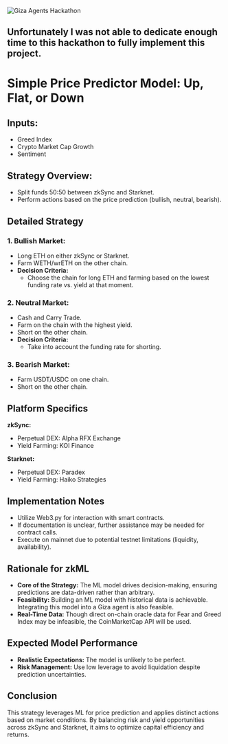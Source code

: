 ![Giza Agents Hackathon](https://i.imgur.com/HHjPheQ.png)


## Unfortunately I was not able to dedicate enough time to this hackathon to fully implement this project.

# Simple Price Predictor Model: Up, Flat, or Down

## Inputs:
- Greed Index
- Crypto Market Cap Growth
- Sentiment

## Strategy Overview:
- Split funds 50:50 between zkSync and Starknet.
- Perform actions based on the price prediction (bullish, neutral, bearish).

## Detailed Strategy

### 1. Bullish Market:
- Long ETH on either zkSync or Starknet.
- Farm WETH/wrETH on the other chain.
- **Decision Criteria:**
  - Choose the chain for long ETH and farming based on the lowest funding rate vs. yield at that moment.

### 2. Neutral Market:
- Cash and Carry Trade.
- Farm on the chain with the highest yield.
- Short on the other chain.
- **Decision Criteria:**
  - Take into account the funding rate for shorting.

### 3. Bearish Market:
- Farm USDT/USDC on one chain.
- Short on the other chain.

## Platform Specifics

**zkSync:**
- Perpetual DEX: Alpha RFX Exchange
- Yield Farming: KOI Finance

**Starknet:**
- Perpetual DEX: Paradex
- Yield Farming: Haiko Strategies

## Implementation Notes
- Utilize Web3.py for interaction with smart contracts.
- If documentation is unclear, further assistance may be needed for contract calls.
- Execute on mainnet due to potential testnet limitations (liquidity, availability).

## Rationale for zkML
- **Core of the Strategy:** The ML model drives decision-making, ensuring predictions are data-driven rather than arbitrary.
- **Feasibility:** Building an ML model with historical data is achievable. Integrating this model into a Giza agent is also feasible.
- **Real-Time Data:** Though direct on-chain oracle data for Fear and Greed Index may be infeasible, the CoinMarketCap API will be used.

## Expected Model Performance
- **Realistic Expectations:** The model is unlikely to be perfect.
- **Risk Management:** Use low leverage to avoid liquidation despite prediction uncertainties.

## Conclusion
This strategy leverages ML for price prediction and applies distinct actions based on market conditions. By balancing risk and yield opportunities across zkSync and Starknet, it aims to optimize capital efficiency and returns.
